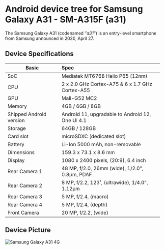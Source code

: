 # Android device tree for Samsung Galaxy A31 - SM-A315F (a31)

The Samsung Galaxy A31 (codenamed _"a31"_) is an entry-level smartphone from Samsung announced in 2020, April 27. 

## Device Specifications

| Basic                   | Spec                                                        |
| ----------------------- | :---------------------------------------------------------- |
| SoC                     | Mediatek MT6768 Helio P65 (12nm)                            |
| CPU                     | 2 x 2.0 GHz Cortex-A75 & 6 x 1.7 GHz Cortex-A55             |
| GPU                     | Mali-G52 MC2                                                |
| Memory                  | 4GB / 6GB / 8GB                                             |
| Shipped Android version | Android 11, upgradable to Android 12, One UI 4.1            |
| Storage                 | 64GB / 128GB                                                |
| Card slot               | microSDXC (dedicated slot)                                  |
| Battery                 | Li-Ion 5000 mAh, non-removable                              |
| Dimensions              | 159.3 x 73.1 x 8.6 mm                                       |
| Display                 | 1080 x 2400 pixels, (20:9), 6.4 inch                        |
| Rear Camera 1           | 48 MP, f/2.0, 26mm (wide), 1/2.0", 0.8µm, PDAF              |
| Rear Camera 2           | 8 MP, f/2.2, 123˚, (ultrawide), 1/4.0", 1.12µm              |
| Rear Camera 3           | 5 MP, f/2.4, (macro)                                        |
| Rear Camera 4           | 5 MP, f/2.4, (depth)                                        |
| Front Camera            | 20 MP, f/2.2, (wide)                                        |


## Device Picture

![Samsung Galaxy A31 4G](https://fdn2.gsmarena.com/vv/pics/samsung/samsung-galaxy-a31-1.jpg)
